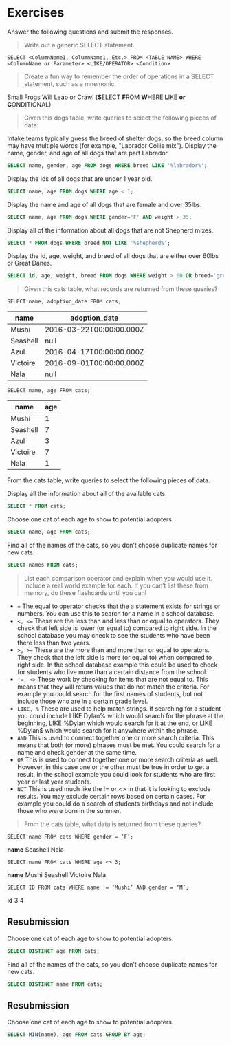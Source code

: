 # Exercises

Answer the following questions and submit the responses.

> Write out a generic SELECT statement.

`SELECT <ColumnName1, ColumnName1, Etc.> FROM <TABLE NAME> WHERE <ColumnName or Parameter> <LIKE/OPERATOR> <Condition>`

> Create a fun way to remember the order of operations in a SELECT statement, such as a mnemonic.

Small Frogs Will Leap or Crawl (**S**ELECT **F**ROM **W**HERE **L**IKE **or** **C**ONDITIONAL)

> Given this dogs table, write queries to select the following pieces of data:

Intake teams typically guess the breed of shelter dogs, so the breed column may have multiple words (for example, "Labrador Collie mix").
Display the name, gender, and age of all dogs that are part Labrador.

```sql
SELECT name, gender, age FROM dogs WHERE breed LIKE '%labrador%';
```

Display the ids of all dogs that are under 1 year old.

```sql
SELECT name, age FROM dogs WHERE age < 1;
```

Display the name and age of all dogs that are female and over 35lbs.

```sql
SELECT name, age FROM dogs WHERE gender='F' AND weight > 35;
```

Display all of the information about all dogs that are not Shepherd mixes.

```sql
SELECT * FROM dogs WHERE breed NOT LIKE '%shepherd%';
```

Display the id, age, weight, and breed of all dogs that are either over 60lbs or Great Danes.

```sql
SELECT id, age, weight, breed FROM dogs WHERE weight > 60 OR breed='great dane';
```

> Given this cats table, what records are returned from these queries?

`SELECT name, adoption_date FROM cats;`

| name     | adoption_date            |
| -------- | ------------------------ |
| Mushi    | 2016-03-22T00:00:00.000Z |
| Seashell | null                     |
| Azul     | 2016-04-17T00:00:00.000Z |
| Victoire | 2016-09-01T00:00:00.000Z |
| Nala     | null                     |

`SELECT name, age FROM cats;`

| name     | age |
| -------- | --- |
| Mushi    | 1   |
| Seashell | 7   |
| Azul     | 3   |
| Victoire | 7   |
| Nala     | 1   |

From the cats table, write queries to select the following pieces of data.

Display all the information about all of the available cats.

```sql
SELECT * FROM cats;
```

Choose one cat of each age to show to potential adopters.

```sql
SELECT name, age FROM cats;
```

Find all of the names of the cats, so you don’t choose duplicate names for new cats.

```sql
SELECT names FROM cats;
```

> List each comparison operator and explain when you would use it. Include a real world example for each.
> If you can’t list these from memory, do these flashcards until you can!

-   `=` The equal to operator checks that the a statement exists for strings or numbers. You can use this to search for a name in a school database.
-   `<, <=` These are the less than and less than or equal to operators. They check that left side is lower (or equal to) compared to right side. In the school database you may check to see the students who have been there less than two years.
-   `>, >=` These are the more than and more than or equal to operators. They check that the left side is more (or equal to) when compared to right side. In the school database example this could be used to check for students who live more than a certain distance from the school.
-   `!=, <>` These work by checking for items that are not equal to. This means that they will return values that do not match the criteria. For example you could search for the first names of students, but not include those who are in a certain grade level.
-   `LIKE, %` These are used to help match strings. If searching for a student you could include LIKE Dylan% which would search for the phrase at the beginning, LIKE %Dylan which would search for it at the end, or LIKE %Dylan$ which would search for it anywhere within the phrase.
-   `AND` This is used to connect together one or more search criteria. This means that both (or more) phrases must be met. You could search for a name and check gender at the same time.
-   `OR` This is used to connect together one or more search criteria as well. However, in this case one or the other must be true in order to get a result. In the school example you could look for students who are first year or last year students.
-   `NOT` This is used much like the != or <> in that it is looking to exclude results. You may exclude certain rows based on certain cases. For example you could do a search of students birthdays and not include those who were born in the summer.

> From the cats table, what data is returned from these queries?

`SELECT name FROM cats WHERE gender = ‘F’;`

**name**
Seashell
Nala

`SELECT name FROM cats WHERE age <> 3;`

**name**
Mushi
Seashell
Victoire
Nala

`SELECT ID FROM cats WHERE name != ‘Mushi’ AND gender = ‘M’;`

**id**
3
4

## Resubmission

Choose one cat of each age to show to potential adopters.

```sql
SELECT DISTINCT age FROM cats;
```

Find all of the names of the cats, so you don’t choose duplicate names for new cats.

```sql
SELECT DISTINCT name FROM cats;
```

## Resubmission

Choose one cat of each age to show to potential adopters.

```sql
SELECT MIN(name), age FROM cats GROUP BY age;
```
